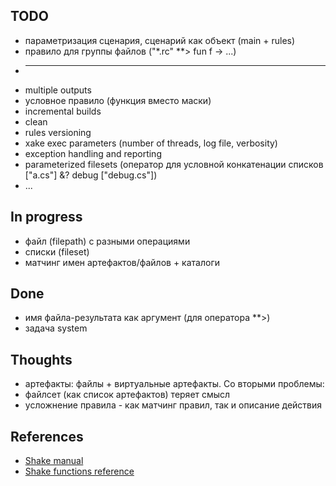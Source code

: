 ﻿## TODO
  * параметризация сценария, сценарий как объект (main + rules)
  * правило для группы файлов ("\*.rc" \*\*> fun f -> ...)
  * ---
  * multiple outputs
  * условное правило (функция вместо маски)
  * incremental builds
  * clean
  * rules versioning
  * xake exec parameters (number of threads, log file, verbosity)
  * exception handling and reporting
  * parameterized filesets (оператор для условной конкатенации списков ["a.cs"] &? debug ["debug.cs"])
  * ...

## In progress
  * файл (filepath) с разными операциями
  * списки (fileset)
  * матчинг имен артефактов/файлов + каталоги

## Done
 * имя файла-результата как аргумент (для оператора **>)
 * задача system

## Thoughts
 * артефакты: файлы + виртуальные артефакты. Со вторыми проблемы:
  * файлсет (как список артефактов) теряет смысл
  * усложнение правила - как матчинг правил, так и описание действия


## References
  * [Shake manual](https://github.com/ndmitchell/shake/blob/master/docs/Manual.md)
  * [Shake functions reference](http://hackage.haskell.org/package/shake-0.11.4/docs/Development-Shake.html)